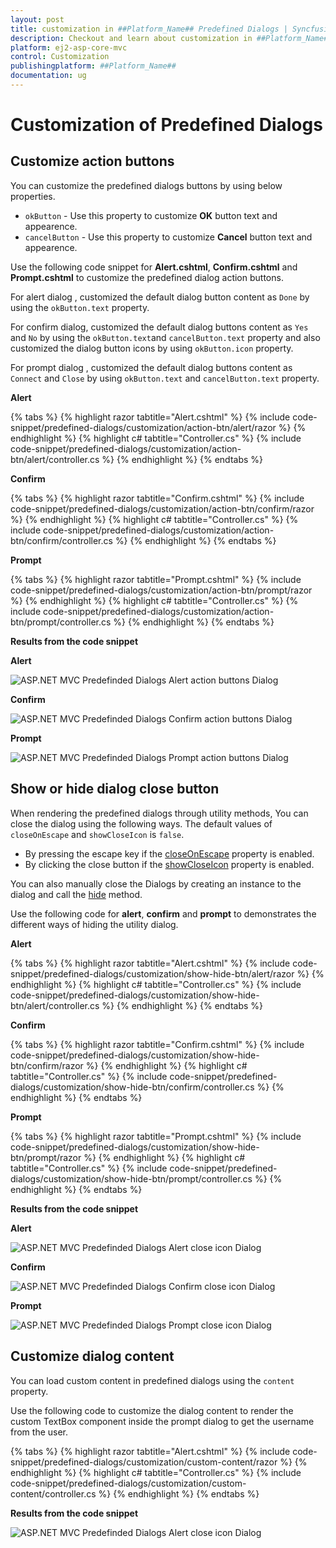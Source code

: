 ```yaml
---
layout: post
title: customization in ##Platform_Name## Predefined Dialogs | Syncfusion
description: Checkout and learn about customization in ##Platform_Name## Predefined Dialogs of Syncfusion Essential JS 2 and more details.
platform: ej2-asp-core-mvc
control: Customization
publishingplatform: ##Platform_Name##
documentation: ug
---
```


# Customization of Predefined Dialogs 

## Customize action buttons

You can customize the predefined dialogs buttons by using below properties.
* `okButton` - Use this property to customize **OK** button text and appearence.
* `cancelButton` - Use this property to customize **Cancel** button text and appearence.

Use the following code snippet for **Alert.cshtml**, **Confirm.cshtml** and **Prompt.cshtml** to customize the predefined dialog action buttons.

For alert dialog , customized the default dialog button content as `Done` by using the `okButton.text` property.

For confirm dialog, customized the default dialog buttons content as `Yes` and `No` by using the `okButton.text`and `cancelButton.text` property and also customized the dialog button icons by using `okButton.icon` property.

For prompt dialog , customized the default dialog buttons content as `Connect` and `Close` by using `okButton.text` and `cancelButton.text` property.

**Alert**

{% tabs %}
{% highlight razor tabtitle="Alert.cshtml" %}
{% include code-snippet/predefined-dialogs/customization/action-btn/alert/razor %}
{% endhighlight %}
{% highlight c# tabtitle="Controller.cs" %}
{% include code-snippet/predefined-dialogs/customization/action-btn/alert/controller.cs %}
{% endhighlight %}
{% endtabs %}

**Confirm**

{% tabs %}
{% highlight razor tabtitle="Confirm.cshtml" %}
{% include code-snippet/predefined-dialogs/customization/action-btn/confirm/razor %}
{% endhighlight %}
{% highlight c# tabtitle="Controller.cs" %}
{% include code-snippet/predefined-dialogs/customization/action-btn/confirm/controller.cs %}
{% endhighlight %}
{% endtabs %}

**Prompt**

{% tabs %}
{% highlight razor tabtitle="Prompt.cshtml" %}
{% include code-snippet/predefined-dialogs/customization/action-btn/prompt/razor %}
{% endhighlight %}
{% highlight c# tabtitle="Controller.cs" %}
{% include code-snippet/predefined-dialogs/customization/action-btn/prompt/controller.cs %}
{% endhighlight %}
{% endtabs %}

**Results from the code snippet**

**Alert**

![ASP.NET MVC Predefinded Dialogs Alert action buttons Dialog](./images/asp-core-mvc-predefinded-dialogs-alert-custom-action-btn.png)

**Confirm**

![ASP.NET MVC Predefinded Dialogs Confirm action buttons Dialog](./images/asp-core-mvc-predefinded-dialogs-confirm-custom-action-btn.png)

**Prompt**

![ASP.NET MVC Predefinded Dialogs Prompt action buttons Dialog](./images/asp-core-mvc-predefinded-dialogs-prompt-custom-action-btn.png)

## Show or hide dialog close button 

When rendering the predefined dialogs through utility methods, You can close the dialog using the following ways. The default values of `closeOnEscape` and `showCloseIcon` is `false`.

* By pressing the escape key if the [closeOnEscape](https://ej2.syncfusion.com/documentation/api/dialog/#closeonescape) property is enabled.
* By clicking the close button if the [showCloseIcon](https://ej2.syncfusion.com/documentation/api/dialog/#showcloseicon) property is enabled.

You can also manually close the Dialogs by creating an instance to the dialog and call the [hide](https://ej2.syncfusion.com/documentation/api/dialog/#hide) method.

Use the following code for **alert**, **confirm** and **prompt** to demonstrates the different ways of hiding the utility dialog.

**Alert**

{% tabs %}
{% highlight razor tabtitle="Alert.cshtml" %}
{% include code-snippet/predefined-dialogs/customization/show-hide-btn/alert/razor %}
{% endhighlight %}
{% highlight c# tabtitle="Controller.cs" %}
{% include code-snippet/predefined-dialogs/customization/show-hide-btn/alert/controller.cs %}
{% endhighlight %}
{% endtabs %}

**Confirm**

{% tabs %}
{% highlight razor tabtitle="Confirm.cshtml" %}
{% include code-snippet/predefined-dialogs/customization/show-hide-btn/confirm/razor %}
{% endhighlight %}
{% highlight c# tabtitle="Controller.cs" %}
{% include code-snippet/predefined-dialogs/customization/show-hide-btn/confirm/controller.cs %}
{% endhighlight %}
{% endtabs %}

**Prompt**

{% tabs %}
{% highlight razor tabtitle="Prompt.cshtml" %}
{% include code-snippet/predefined-dialogs/customization/show-hide-btn/prompt/razor %}
{% endhighlight %}
{% highlight c# tabtitle="Controller.cs" %}
{% include code-snippet/predefined-dialogs/customization/show-hide-btn/prompt/controller.cs %}
{% endhighlight %}
{% endtabs %}

**Results from the code snippet**

**Alert**

![ASP.NET MVC Predefinded Dialogs Alert close icon Dialog](./images/asp-core-mvc-predefinded-dialogs-alert-show-hide-btn.png)

**Confirm**

![ASP.NET MVC Predefinded Dialogs Confirm close icon Dialog](./images/asp-core-mvc-predefinded-dialogs-confirm-show-hide-btn.png)

**Prompt**

![ASP.NET MVC Predefinded Dialogs Prompt close icon Dialog](./images/asp-core-mvc-predefinded-dialogs-prompt-show-hide-btn.png)

## Customize dialog content

You can load custom content in predefined dialogs using the `content` property.

Use the following code to customize the dialog content to render the custom TextBox component inside the prompt dialog to get the username from the user.

{% tabs %}
{% highlight razor tabtitle="Alert.cshtml" %}
{% include code-snippet/predefined-dialogs/customization/custom-content/razor %}
{% endhighlight %}
{% highlight c# tabtitle="Controller.cs" %}
{% include code-snippet/predefined-dialogs/customization/custom-content/controller.cs %}
{% endhighlight %}
{% endtabs %}

**Results from the code snippet**

![ASP.NET MVC Predefinded Dialogs Alert close icon Dialog](./images/asp-core-mvc-predefinded-dialogs-confirm-custom-content.png)
